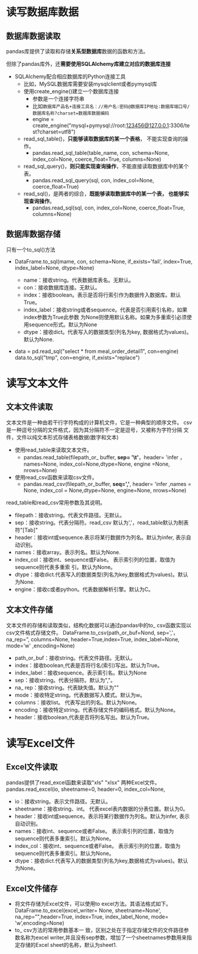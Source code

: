 # 读写数据库数据

## 数据库数据读取

pandas库提供了读取和存储**关系型数据库**数据的函数和方法。

但除了pandas库外，还**需要使用SQLAlchemy库建立对应的数据库连接**

+ SQLAlchemy配合相应数据库的Python连接工具
    + 比如，MySQL数据库需要安装mysqlclient或者pymysql库
    + 使用create_engine()建立一个数据库连接
        + 参数是一个连接字符串
        + 比如`数据库产品名+连接工具名：//用户名:密码@数据库IP地址:数据库端口号/数据库名称?charset=数据库数据编码`
        + engine = create_engine("mysql+pymysql://root:123456@127.0.0.1:3306/test?charset=utf8")
    + read_sql_table()，**只能够读取数据库的某一个表格**， 不能实现查询的操作。
        + pandas.read_sql_table(table_name, con, schema=None, index_col=None,
            coerce_float=True, columns=None)
    + read_sql_query()，**则只能实现查询操作**，不能直接读取数据库中的某个表。
        + pandas.read_sql_query(sql, con, index_col=None, coerce_float=True)
    + read_sql()，是两者的综合，**既能够读取数据库中的某一个表， 也能够实现查询操作**。
        + pandas.read_sql(sql, con, index_col=None, coerce_float=True, columns=None)



## 数据库数据存储

只有一个to_sql()方法

+ DataFrame.to_sql(mame, con, schema=None, if_exists='fail', index=True, index_label=None, dtype=None)
    + name：接收string。代表数据库表名。无默认。
    + con：接收数据库连接。无默认。
    + index：接收boolean。表示是否将行索引作为数据传入数据库。默认True。
    + index_label：接收string或者sequence。代表是否引用索引名称，如果index参数为True此参数
        为None则使用默认名称。如果为多重索引必须使用sequence形式。默认为None 
    + dtype：接收dict。代表写入的数据类型(列名为key, 数据格式为values)。默认为None.

+ data = pd.read_sql("select * from meal_order_detail1", con=engine)
    data.to_sql("tmp", con=engine, if_exists="replace")



# 读写文本文件

## 文本文件读取

文本文件是一种由若干行字符构成的计算机文件，它是一种典型的顺序文件。
csv是一种逗号分隔的文件格式，因为其分隔符不一定是逗号，又被称为字符分隔
文件，文件以纯文本形式存储表格数据(数字和文本)

+ 使用read_table来读取文本文件。
    + pandas.read_table(filepath_or_ buffer, **sep= '\t'**，header= 'infer ，names=None, index_col=None,dtype=None, engine =None, nrows=None)
+ 使用read_csv函数来读取csv文件。
    + pandas.read_csv(filepath_or_buffer, **seq=','**, header= 'infer ,names = None, index_col = None,dtype=None, engine=None, nrows=None)


read_table和read_csv常用参数及其说明。

+ filepath：接收string。代表文件路径。无默认。
+ sep：接收string。代表分隔符。read_csv 默认为','，read_table默认为制表符"[Tab]"
+ header：接收int或sequence.表示将某行数据作为列名。默认为infer, 表示自动识别。
+ names：接收array。表示列名。默认为None.
+ index_col：接收int、sequence或False。 表示索引列的位置，取值为sequence则代表多重索
    引。默认为None。
+ dtype：接收dict.代表写入的数据类型(列名为key,数据格式为values)。默认为None.
+ engine：接收c或者python。代表数据解析引擎。默认为C。



## 文本文件存储

文本文件的存储和读取类似，结构化数据可以通过pandas中的to_ csv函数实现以csv文件格式存储文件。
DataFrame.to_csv(path_or_buf=Nond, sep=','，na_rep=”, columns=None, header=True,index=True, index_label=None, mode='w' ,encoding=None)

+ path_or_buf：接收string。代表文件路径。无默认。
+ index：接收boolean,代表是否将行名(索引)写出。默认为True。
+ index_label：接收sequence。表示索引名。默认为None
+ sep：接收string。代表分隔符。默认为","。
+ na_ rep：接收string。代表缺失值。默认为""
+ mode：接收特定string。代表数据写入模式。默认为w。
+ columns：接收list。 代表写出的列名。默认为None。
+ encoding：接收特定string。代表存储文件的编码格式。默认为None。
+ header：接收boolean,代表是否将列名写出。默认为True。



# 读写Excel文件

## Excel文件读取

pandas提供了read_excel函数来读取"xIs" "xIsx" 两种Excel文件。
pandas.read_excel(io, sheetname=0, header=0, index_col=None,


+ io：接收string。表示文件路径。无默认。
+ sheetname：接收string、int。 代表excel表内数据的分表位置。默认为0。
+ header：接收int或sequence。表示将某行数据作为列名。默认为infer, 表示自动识别。
+ names：接收int、sequence或者False。 表示索引列的位置，取值为sequence则代表多重索引。默认为None。
+ index_col：接收int、sequence或者False。 表示索引列的位置，取值为sequence则代表多重索引。默认为None。
+ dtype：接收dict.代表写入的数据类型(列名为key,数据格式为values)。默认为None。



## Excel文件储存

+ 将文件存储为Excel文件，可以使用to excel方法。其语法格式如下。
    DataFrame.to_excel(excel_writer= None, sheetname=None', na_rep=”",header=True, index=True, index_label_None, mode= 'w’,encoding=None)
+ to_ csv方法的常用参数基本一 致，区别之处在于指定存储文件的文件路径参数名称为excel writer,并且没有sep参数，增加了一个sheetnames参数用来指定存储的Excel sheet的名称，默认为sheet1.